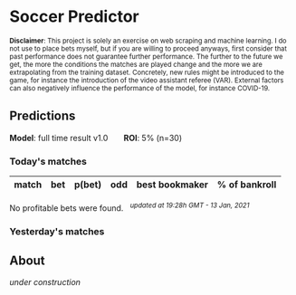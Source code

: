 # Soccer Predictor
<sub>__Disclaimer__: This project is solely an exercise on web scraping and machine learning.
I do not use to place bets myself, but if you are willing to proceed anyways, first consider that past performance
does not guarantee further performance. The further to the future we get, the more the conditions the matches are
played change and the more we are extrapolating from the training dataset. Concretely, new rules might be
introduced to the game, for instance the introduction of the video assistant referee (VAR). External factors can also
negatively influence the performance of the model, for instance COVID-19.</sub>

## Predictions
__Model__: full time result v1.0 &nbsp;&nbsp;&nbsp;&nbsp;&nbsp;&nbsp;__ROI__: 5% (n=30)
### Today's matches
|match|bet|p(bet)|odd|best bookmaker|% of bankroll|
|---  |---|---        |---|---           |---|
No profitable bets were found.
&nbsp;&nbsp;<sup>_updated at 19:28h GMT - 13 Jan, 2021_</sup>
### Yesterday's matches
    
## About
_under construction_


